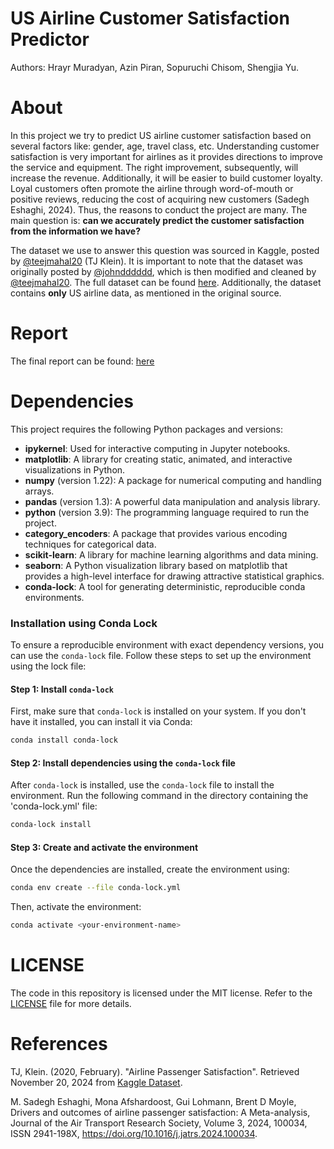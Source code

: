 # US Airline Customer Satisfaction Predictor
Authors: Hrayr Muradyan, Azin Piran, Sopuruchi Chisom, Shengjia Yu.

# About

In this project we try to predict US airline customer satisfaction based on several factors like: gender, age, travel class, etc.
Understanding customer satisfaction is very important for airlines as it provides directions to improve the service and equipment. 
The right improvement, subsequently, will increase the revenue. Additionally, it will be easier to build customer loyalty.
Loyal customers often promote the airline through word-of-mouth or positive reviews, reducing the cost of acquiring new customers (Sadegh Eshaghi, 2024). 
Thus, the reasons to conduct the project are many. The main question is: <b>can we accurately predict the customer satisfaction from the information we have? </b>

The dataset we use to answer this question was sourced in Kaggle, posted by [@teejmahal20](https://www.kaggle.com/teejmahal20) (TJ Klein). It is important to note that the dataset was originally posted by [@johndddddd](https://www.kaggle.com/datasets/johndddddd/customer-satisfaction), which is then modified and cleaned by [@teejmahal20](https://www.kaggle.com/teejmahal20). The full dataset can be found [here](https://www.kaggle.com/datasets/teejmahal20/airline-passenger-satisfaction). Additionally, the dataset contains **only** US airline data, as mentioned in the original source.

# Report

The final report can be found: [here](https://github.com/UBC-MDS/airline-customer-satisfaction-predictor/blob/main/notebooks/airline_passenger_satisfaction_predictor.html)

# Dependencies
This project requires the following Python packages and versions:

- **ipykernel**: Used for interactive computing in Jupyter notebooks.
- **matplotlib**: A library for creating static, animated, and interactive visualizations in Python.
- **numpy** (version 1.22): A package for numerical computing and handling arrays.
- **pandas** (version 1.3): A powerful data manipulation and analysis library.
- **python** (version 3.9): The programming language required to run the project.
- **category_encoders**: A package that provides various encoding techniques for categorical data.
- **scikit-learn**: A library for machine learning algorithms and data mining.
- **seaborn**: A Python visualization library based on matplotlib that provides a high-level interface for drawing attractive statistical graphics.
- **conda-lock**: A tool for generating deterministic, reproducible conda environments.

### Installation using Conda Lock

To ensure a reproducible environment with exact dependency versions, you can use the `conda-lock` file. Follow these steps to set up the environment using the lock file:

#### Step 1: Install `conda-lock`

First, make sure that `conda-lock` is installed on your system. If you don't have it installed, you can install it via Conda:

```bash
conda install conda-lock
```
#### Step 2: Install dependencies using the `conda-lock` file

After `conda-lock` is installed, use the `conda-lock` file to install the environment. Run the following command in the directory containing the 'conda-lock.yml' file:

```bash
conda-lock install
```
#### Step 3: Create and activate the environment
Once the dependencies are installed, create the environment using:

```bash
conda env create --file conda-lock.yml
```
Then, activate the environment:

```bash
conda activate <your-environment-name>
```

# LICENSE

The code in this repository is licensed under the MIT license. Refer to the [LICENSE](LICENSE) file for more details.

# References

TJ, Klein. (2020, February). "Airline Passenger Satisfaction". Retrieved November 20, 2024 from [Kaggle Dataset](https://www.kaggle.com/datasets/teejmahal20/airline-passenger-satisfaction/data).

M. Sadegh Eshaghi, Mona Afshardoost, Gui Lohmann, Brent D Moyle, Drivers and outcomes of airline passenger satisfaction: A Meta-analysis, Journal of the Air Transport Research Society, Volume 3, 2024, 100034, ISSN 2941-198X, https://doi.org/10.1016/j.jatrs.2024.100034.